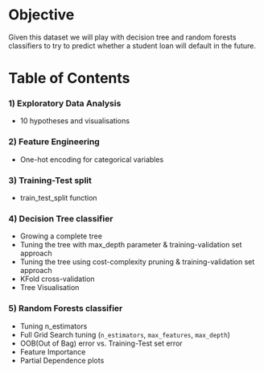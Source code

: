 # Objective
Given this dataset we will play with decision tree and random forests classifiers to try to predict whether a student loan will default in the future.

# Table of Contents
### 1) Exploratory Data Analysis 
  - 10 hypotheses and visualisations  
### 2) Feature Engineering  
  - One-hot encoding for categorical variables  
### 3) Training-Test split    
  - train_test_split function  
### 4) Decision Tree classifier   
  - Growing a complete tree    
  - Tuning the tree with max_depth parameter & training-validation set approach    
  - Tuning the tree using cost-complexity pruning & training-validation set approach      
  - KFold cross-validation    
  - Tree Visualisation    
### 5) Random Forests classifier  
  - Tuning n_estimators 
  - Full Grid Search tuning (`n_estimators`, `max_features`, `max_depth`)
  - OOB(Out of Bag) error vs. Training-Test set error  
  - Feature Importance  
  - Partial Dependence plots  

